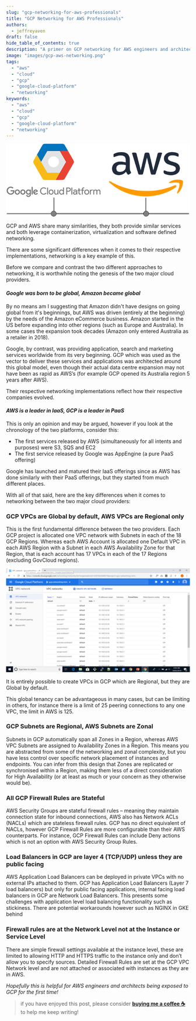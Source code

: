 ```yaml
---
slug: "gcp-networking-for-aws-professionals"
title: "GCP Networking for AWS Professionals"
authors:	
  - jeffreyaven
draft: false
hide_table_of_contents: true
description: "A primer on GCP networking for AWS engineers and architects"
image: "images/gcp-aws-networking.png"
tags: 
  - "aws"
  - "cloud"
  - "gcp"
  - "google-cloud-platform"
  - "networking"
keywords:	
  - "aws"
  - "cloud"
  - "gcp"
  - "google-cloud-platform"
  - "networking"
---
```


![GCP AWS Networking](images/gcp-aws-networking.png)

GCP and AWS share many similarities, they both provide similar services and both leverage containerization, virtualization and software defined networking.

There are some significant differences when it comes to their respective implementations, networking is a key example of this.

Before we compare and contrast the two different approaches to networking, it is worthwhile noting the genesis of the two major cloud providers.

#### _Google was born to be global, Amazon became global_

By no means am I suggesting that Amazon didn't have designs on going global from it's beginnings, but AWS was driven (entirely at the beginning) by the needs of the Amazon eCommerce business. Amazon started in the US before expanding into other regions (such as Europe and Australia). In some cases the expansion took decades (Amazon only entered Australia as a retailer in 2018).

Google, by contrast, was providing application, search and marketing services worldwide from its very beginning. GCP which was used as the vector to deliver these services and applications was architected around this global model, even though their actual data centre expansion may not have been as rapid as AWS’s (for example GCP opened its Australia region 5 years after AWS).

Their respective networking implementations reflect how their respective companies evolved.

#### _AWS is a leader in IaaS, GCP is a leader in PaaS_

This is only an opinion and may be argued, however if you look at the chronology of the two platforms, consider this:

- The first services released by AWS (simultaneously for all intents and purposes) were S3, SQS and EC2
- The first service released by Google was AppEngine (a pure PaaS offering)

Google has launched and matured their IaaS offerings since as AWS has done similarly with their PaaS offerings, but they started from much different places.

With all of that said, here are the key differences when it comes to networking between the two major cloud providers:

### GCP VPCs are Global by default, AWS VPCs are Regional only

This is the first fundamental difference between the two providers. Each GCP project is allocated one VPC network with Subnets in each of the 18 GCP Regions. Whereas each AWS Account is allocated one Default VPC in each AWS Region with a Subnet in each AWS Availability Zone for that Region, that is each account has 17 VPCs in each of the 17 Regions (excluding GovCloud regions).

[![Default Global VPC Network in GCP](images/gcp-default-network.png)](images/gcp-default-network.png)

It is entirely possible to create VPCs in GCP which are Regional, but they are Global by default.

This global tenancy can be advantageous in many cases, but can be limiting in others, for instance there is a limit of 25 peering connections to any one VPC, the limit in AWS is 125.

### GCP Subnets are Regional, AWS Subnets are Zonal

Subnets in GCP automatically span all Zones in a Region, whereas AWS VPC Subnets are assigned to Availability Zones in a Region. This means you are abstracted from some of the networking and zonal complexity, but you have less control over specific network placement of instances and endpoints. You can infer from this design that Zones are replicated or synchronised within a Region, making them less of a direct consideration for High Availability (or at least as much or your concern as they otherwise would be).

### All GCP Firewall Rules are Stateful

AWS Security Groups are stateful firewall rules – meaning they maintain connection state for inbound connections, AWS also has Network ACLs (NACLs) which are stateless firewall rules. GCP has no direct equivalent of NACLs, however GCP Firewall Rules are more configurable than their AWS counterparts. For instance, GCP Firewall Rules can include Deny actions which is not an option with AWS Security Group Rules.

### Load Balancers in GCP are layer 4 (TCP/UDP) unless they are public facing

AWS Application Load Balancers can be deployed in private VPCs with no external IPs attached to them. GCP has Application Load Balancers (Layer 7 load balancers) but only for public facing applications, internal facing load balancers in GCP are Network Load Balancers. This presents some challenges with application level load balancing functionality such as stickiness. There are potential workarounds however such as NGINX in GKE behind

### Firewall rules are at the Network Level not at the Instance or Service Level

There are simple firewall settings available at the instance level, these are limited to allowing HTTP and HTTPS traffic to the instance only and don’t allow you to specify sources. Detailed Firewall Rules are set at the GCP VPC Network level and are not attached or associated with instances as they are in AWS.

_Hopefully this is helpful for AWS engineers and architects being exposed to GCP for the first time!_

> if you have enjoyed this post, please consider [__buying me a coffee ☕__](https://www.buymeacoffee.com/jeffreyaven) to help me keep writing!
